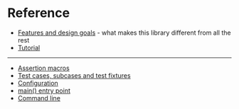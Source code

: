 Reference
=======

- [Features and design goals](features.md) - what makes this library different from all the rest
- [Tutorial](tutorial.md)

---------------

- [Assertion macros](assertions.md)
- [Test cases, subcases and test fixtures](testcases.md)
- [Configuration](configuration.md)
- [main() entry point](main.md)
- [Command line](commandline.md)
